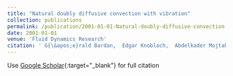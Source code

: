 ```yaml
---
title: "Natural doubly diffusive convection with vibration"
collection: publications
permalink: /publication/2001-01-01-Natural-doubly-diffusive-convection-with-vibration
date: 2001-01-01
venue: 'Fluid Dynamics Research'
citation: ' G{\&apos;e}rald Bardan,  Edgar Knobloch,  Abdelkader Mojtabi,  Hicham Khallouf (2001) &quot;Natural doubly diffusive convection with vibration.&quot; <i>Fluid Dynamics Research</i>. 28, 159.'
---
```

Use [Google Scholar](https://scholar.google.com/scholar?q=Natural+doubly+diffusive+convection+with+vibration){:target="_blank"} for full citation